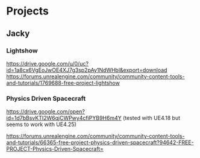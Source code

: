 # Projects

## Jacky

### Lightshow
https://drive.google.com/u/0/uc?id=1a8cx6VgEoJwOE4XJ7g3sp2pAy1NdWHbl&export=download
https://forums.unrealengine.com/community/community-content-tools-and-tutorials/1769688-free-project-lightshow

### Physics Driven Spacecraft

https://drive.google.com/open?id=1d7bBsvKTI2W6qjCWPwy4cfiPYB9H6m4Y (tested with UE4.18 but seems to work with UE4.25)

https://forums.unrealengine.com/community/community-content-tools-and-tutorials/66365-free-project-physics-driven-spacecraft?94642-FREE-PROJECT-Physics-Driven-Spacecraft=

